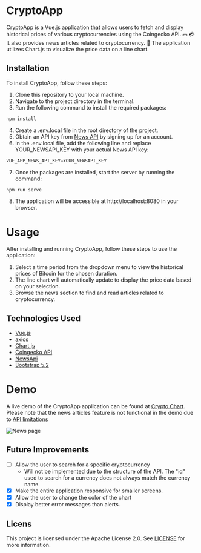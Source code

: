 # CryptoApp
CryptoApp is a Vue.js application that allows users to fetch and display historical prices of various cryptocurrencies using the Coingecko API. :dollar: :credit_card: It also provides news articles related to cryptocurrency. :newspaper: The application utilizes Chart.js to visualize the price data on a line chart.



## Installation
To install CryptoApp, follow these steps:

1. Clone this repository to your local machine.
2. Navigate to the project directory in the terminal.
3. Run the following command to install the required packages:

```javascript
npm install
``` 
4. Create a .env.local file in the root directory of the project.
5. Obtain an API key from [News API](https://newsapi.org/register) by signing up for an account.
6. In the .env.local file, add the following line and replace YOUR_NEWSAPI_KEY with your actual News API key:
```javascript
VUE_APP_NEWS_API_KEY=YOUR_NEWSAPI_KEY
```

7. Once the packages are installed, start the server by running the command:
```javascript
npm run serve
```
8. The application will be accessible at http://localhost:8080 in your browser.

# Usage
After installing and running CryptoApp, follow these steps to use the application:

1. Select a time period from the dropdown menu to view the historical prices of Bitcoin for the chosen duration.
2. The line chart will automatically update to display the price data based on your selection.
3. Browse the news section to find and read articles related to cryptocurrency.

## Technologies Used
* [Vue.js](https://vuejs.org/)
* [axios](https://github.com/axios/axios)
* [Chart.js](https://www.chartjs.org/)
* [Coingecko API](https://www.coingecko.com/en/api/documentation)
* [NewsApi](https://newsapi.org/docs)
* [Bootstrap 5.2](https://getbootstrap.com/docs/5.2/getting-started/introduction/)


# Demo
A live demo of the CryptoApp application can be found at [Crypto Chart](cryptchartapp.netlify.app). Please note that the news articles feature is not functional in the demo due to [API limitations](https://answers.netlify.com/t/getting-error-426-from-newsapi-org/16101)

![News page](https://media.giphy.com/media/v1.Y2lkPTc5MGI3NjExZDU5M2FkNmU1ODZlN2MyMDlkMjk3ZDFiMDRjNDliNjgxZmM2MzIzZCZlcD12MV9pbnRlcm5hbF9naWZzX2dpZklkJmN0PWc/kgnjhTshlmH2ktFTGe/giphy.gif)



## Future Improvements
- [ ] ~~Allow the user to search for a specific cryptocurrency~~
  - Will not be implemented due to the structure of the API. The "id" used to search for a currency does not always match the currency name.
- [X] Make the entire application responsive for smaller screens.
- [X] Allow the user to change the color of the chart
- [X] Display better error messages than alerts.

## Licens
This project is licensed under the Apache License 2.0. See [LICENSE](LICENSE) for more information.

